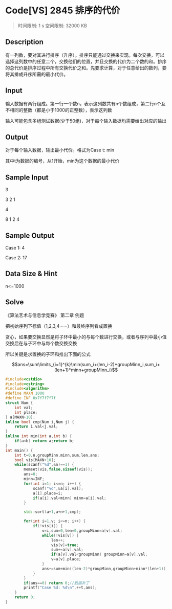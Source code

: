 # Code[VS] 2845 排序的代价
>时间限制: 1 s 空间限制: 32000 KB

## Description

有一列数，要对其进行排序（升序）。排序只能通过交换来实现。每次交换，可以选择这列数中的任意二个，交换他们的位置，并且交换的代价为二个数的和。排序的总代价是排序过程中所有交换代价之和。先要求计算，对于任意给出的数列，要将其排成升序所需的最小代价。

## Input
输入数据有两行组成。第一行一个数n，表示这列数共有n个数组成，第二行n个互不相同的整数（都是小于1000的正整数），表示这列数

输入可能包含多组测试数据(少于50组)，对于每个输入数据均需要给出对应的输出

## Output
对于每个输入数据，输出最小代价。格式为Case t: min

其中t为数据的编号，从1开始，min为这个数据的最小代价

## Sample Input
3

3 2 1

4

8 1 2 4

## Sample Output
Case 1: 4

Case 2: 17

## Data Size & Hint
n<=1000
## Solve

《算法艺术与信息学竞赛》 第二章 例题

把初始序列下标值（1,2,3,4······）和最终序列看成置换

贪心，如果要交换显然是将子环中最小的与每个数进行交换，或者与序列中最小值交换后在与子环中与每个数交换交换

所以关键是求置换的子环和推出下面的公式

$$ans=\sum\limits_{i=1}^{k}\min(sum_i+(len_i-2)*groupMinn_i,sum_i+(len+1)*minn+groupMinn_i)$$

```cpp
#include<cstdio>
#include<cstring>
#include<algorithm>
#define MAXN 1000
#define INF 0x7f7f7f7f
struct Num {
	int val;
	int place;
} a[MAXN+10];
inline bool cmp(Num i,Num j) {
	return i.val<j.val;
}
inline int min(int a,int b) {
	if(a<b) return a;return b;
}
int main() {
	int t=0,n,groupMinn,minn,sum,len,ans;
	bool vis[MAXN+10];
	while(scanf("%d",&n)==1) {
		memset(vis,false,sizeof(vis));
		ans=0;
		minn=INF;
		for(int i=1; i<=n; i++) {
			scanf("%d",&a[i].val);
			a[i].place=i;
			if(a[i].val<minn) minn=a[i].val;
		}

		std::sort(a+1,a+n+1,cmp);

		for(int i=1,v; i<=n; i++) {
			if(!vis[i]) {
				v=i,sum=0,len=0,groupMinn=a[v].val;
				while(!vis[v]) {
					len++;
					vis[v]=true;
					sum+=a[v].val;
					if(a[v].val<groupMinn) groupMinn=a[v].val;
					v=a[v].place;
				}
				ans+=sum+min((len-2)*groupMinn,groupMinn+minn*(len+1));//i.组中最小多换(len-1)-1次，2置换中最小换(len-1)+2次
			}
		}
		if(ans==0) return 0;//数据补丁
		printf("Case %d: %d\n",++t,ans);
	}
	return 0;
}
```